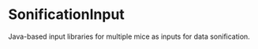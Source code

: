 SonificationInput
=================

Java-based input libraries for multiple mice as inputs for data sonification.